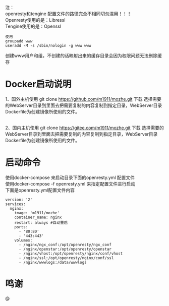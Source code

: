 注：<br>
openresty和tengine 配置文件的路径完全不相同切勿混用！！！<br>
Openresty使用的是：Libressl<br>
Tengine使用的是：Openssl
```
使用
groupadd www
useradd -M -s /sbin/nologin -g www www
```
创建www用户和组，不创建的话映射出来的缓存目录会因为权限问题无法删除缓存

# Docker启动说明

1、国外主机使用 git clone https://github.com/m1911/mozhe.git 下载 选择需要的WebServer目录到里面去把需要复制的内容复制到指定目录，WebServer目录Dockerfile为创建镜像所使用的文件。

<br>2、国内主机使用 git clone https://gitee.com/m1911/mozhe.git 下载 选择需要的WebServer目录到里面去把需要复制的内容复制到指定目录，WebServer目录Dockerfile为创建镜像所使用的文件。

# 启动命令
使用docker-compose 来启动目录下面的openresty.yml 配置文件
<br>使用docker-compose -f openresty.yml 来指定配置文件进行启动
<br>下面是openresty.yml配置文件内容
```
version: '2'
services:
  nginx:
    image: 'm1911/mozhe'
    container_name: nginx
    restart: always #自动重启
    ports:
      - '80:80'
      - '443:443'
    volumes:
      - /nginx/ngx_conf:/opt/openresty/ngx_conf 
      - /nginx/openstar:/opt/openresty/openstar 
      - /nginx/vhost:/opt/openresty/nginx/conf/vhost 
      - /nginx/ssl:/opt/openresty/nginx/conf/ssl 
      - /nginx/wwwlogs:/data/wwwlogs
```
# 鸣谢
@
